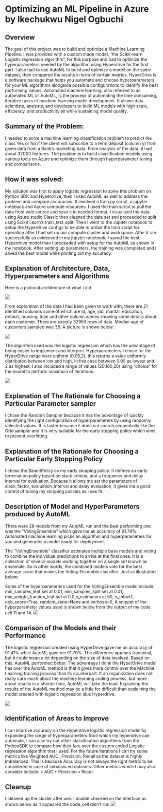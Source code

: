 # Optimizing an ML Pipeline in Azure by Ikechukwu Nigel Ogbuchi #

## Overview
The goal of this project was to build and optimize a Machine Learning Pipeline. I was provided with a custom made model, “the Scikit-learn Logistic regression algorithm”, for this purpose and had to optimize the hyperparameters needed by the algorithm using Hyperdrive for the first part. I also had to use AutoML to build and optimize a model on the same dataset, then compared the results in term of certain metrics.
HyperDrive is a software package that helps you automate and choose hyperparameters for your ML algorithms alongside possible configurations to identify the best performing values.
Automated machine learning, also referred to as automated ML or AutoML, is the process of automating the time consuming, iterative tasks of machine learning model development. It allows data scientists, analysts, and developers to build ML models with high scale, efficiency, and productivity all while sustaining model quality.


## Summary of the Problem:
I needed to solve a machine learning classification problem to predict the class Yes or No if the client will subscribe to a term deposit (column y) from given data from a Bank’s marketing data. From analysis of the data, it had about 32000 features. The problem is to build classification models using various tools on Azure and optimize them through hyperparameter tuning and comparisons.

## How it was solved:
My solution was first to apply logistic regression to solve this problem on Python SDK and Hyperdrive, then I used AutoML as well to address the problem and compare accuracies. It involved a train.py script, a jupyter notebook and Azure compute resources. I used the train script to pull the data from web source and save it in needed format, I visualized the data using Azure studio Classic then cleaned the data set and proceeded to split using Scikit Learn’s train_test_split. 
Then I went to the Jupiter notebook to setup the Hyperdrive configs to be able to utilize the train script for operation after I had set up our compute cluster and workspace.
After it ran successfully as evidenced in my jupyter notebook, I saved the best Hyperdrive model then I proceeded with setup for the AutoML as shown in my notebook. After setting up parameters, the training was completed and I saved the best model while printing out my accuracy.


## Explanation of Architecture, Data, Hyperparameters and Algorithms
Here is a pictorial architecture of what I did:

<img src="arch.png">
 
From exploration of the data I had been given to work with, there are 21 identified columns some of which are Id, age, job, marital, education, default, housing, loan and other column names showing some details about each customer. There are exactly 32950 rows of data. Median age of customers sampled was 38. A picture is shown below:
 
 <img src="viz.png">
 
The algorithm used was the logistic regression which has the advantage of being easier to implement and interpret.
Hyperparameters I chose for the HyperDrive range were uniform (0.05,2), this returns a value uniformly distributed between low and high, in this case between 0.05 as lowest and 2 as highest. I also included a range of values (20,180,20) using “choice” for the model to perform maximum of iterations.
 
 <img src="params.png">
 
## Explanation of The Rationale for Choosing a Particular Parameter sampler
I chose the Random Sampler because it has the advantage of quickly identifying the right configuration of hyperparameters by using randomly selected values. It is faster because it does not search sequentially like the Grid sampler and it is very suitable for the early stopping policy which aims to prevent overfitting. 

## Explanation of the Rationale for Choosing a Particular Early Stopping Policy
I chose the BanditPolicy as my early stopping policy. It defines an early termination policy based on slack criteria, and a frequency and delay interval for evaluation. Because it allows me set the parameters of slack_factor, evaluation_interval and delay evaluation, it gives me a good control of tuning my stopping policies as I see fit.


## Description of Model and HyperParameters produced by AutoML
There were 28 models from my AutoML run and the best performing one was the “VotingEnsemble” which gave me an accuracy of 91.79%. Automated machine learning picks an algorithm and hyperparameters for you and generates a model ready for deployment. 

The "VotingEnsemble" classifier estimates multiple base models and voting to combine the individual predictions to arrive at the final ones. It is a collection of several models working together on a single set known as ensemble. So in other words, the combined models vote for the best average score that makes the Voting Ensemble classifier. Just as illustrated below:


Some of the hyperparameters used for the VotingEnsemble model include: min_samples_leaf set at 0.01, min_samples_split set at 0.01, min_weight_fraction_leaf set at 0.0,n_estimators at 50, n_jobs=1, oob_score=True, random_state=None and verbose=0,
A snippet of the hyperparameter values used is shown below from the output of my code cell 11 and 14. 
<img src="edit1.png">

## Comparison of the Models and their Performance
The logistic regression created using HyperDrive gave me an accuracy of 91.41% while AutoML gave me 91.79%. The difference appears fractional, but it could mean a lot depending on the size of data involved. Based on this, AutoML performed better. The advantage I think the HyperDrive model has over the AutoML method is that it gives more control over the Machine Learning training process than its counterpart. If an organization does not really care much about the machine learning coding process, but more about results in a shorter time, AutoML will take the lead. Explaining the results of the AutoML method may be a little for difficult than explaining the model created with logistic regression plus Hyperdrive.

<img src="accu2.png">
 
## Identification of Areas to Improve
I can improve accuracy on the Hyperdrive logistic regression model by expanding the range of hyperparameters from which my hyperdrive can automate, I can also try out other classification algorithms from the PythonSDK to compare how they fare over the custom coded Logistic regression algorithm that I used. For the future iterations I can try some metrics like Weighted AUC , Precision, Recall as the dataset is highly imbalanced. This is because Accuracy is not always the right metric to be considered in case of imbalanced datasets. Other metrics which I may also consider include:
•	AUC
•	Precision
•	Recall


## Cleanup
I cleaned up the cluster after use. I double checked on the interface as shown below as it appeared the code_cell didn't run
<img src="delete.png">


